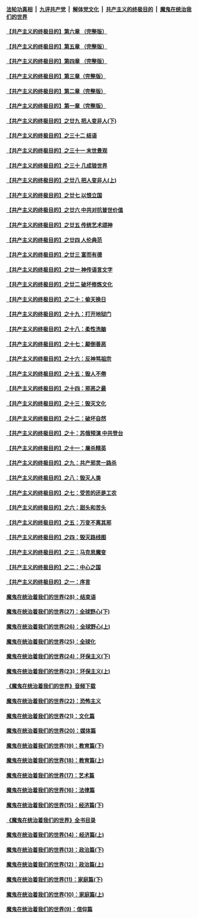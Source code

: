 

####  [法轮功真相](../../../../basic/blob/master/README.md?t=07071302) &nbsp;|&nbsp; [九评共产党](../../../../9ping.md/blob/master/README.md?t=07071302) &nbsp;|&nbsp; [解体党文化](../../../../jtdwh.md/blob/master/README.md?t=07071302)  &nbsp;|&nbsp; [共产主义的终极目的](../../../../gczydzjmd.md/blob/master/README.md?t=07071302) &nbsp;|&nbsp; [魔鬼在统治我们的世界](../../../../mgztzwmdsj.md/blob/master/README.md?t=07071302) 

#### [【共产主义的终极目的】第六章 （完整版）](../pages/nsc422/n11428913.md?t=07071302) 

#### [【共产主义的终极目的】第五章 （完整版）](../pages/nsc422/n11428912.md?t=07071302) 

#### [【共产主义的终极目的】第四章 （完整版）](../pages/nsc422/n11428907.md?t=07071302) 

#### [【共产主义的终极目的】第三章（完整版）](../pages/nsc422/n11428848.md?t=07071302) 

#### [【共产主义的终极目的】第二章（完整版）](../pages/nsc422/n11428831.md?t=07071302) 

#### [【共产主义的终极目的】第一章（完整版）](../pages/nsc422/n11417651.md?t=07071302) 

#### [【共产主义的终极目的】之廿九 把人变非人(下)](../pages/nsc422/n11344140.md?t=07071302) 

#### [【共产主义的终极目的】之三十二 结语](../pages/nsc422/n11360535.md?t=07071302) 

#### [【共产主义的终极目的】之三十一 末世景观](../pages/nsc422/n11351129.md?t=07071302) 

#### [【共产主义的终极目的】之三十 几成狼世界](../pages/nsc422/n11348280.md?t=07071302) 

#### [【共产主义的终极目的】之廿八 把人变非人(上)](../pages/nsc422/n11340492.md?t=07071302) 

#### [【共产主义的终极目的】之廿七 以恨立国](../pages/nsc422/n11336944.md?t=07071302) 

#### [【共产主义的终极目的】之廿六 中共对抗普世价值](../pages/nsc422/n11324785.md?t=07071302) 

#### [【共产主义的终极目的】之廿五 传统艺术颂神](../pages/nsc422/n11296396.md?t=07071302) 

#### [【共产主义的终极目的】之廿四 人伦典范](../pages/nsc422/n11296397.md?t=07071302) 

#### [【共产主义的终极目的】之廿三 富而有德](../pages/nsc422/n11283598.md?t=07071302) 

#### [【共产主义的终极目的】之廿一 神传语言文字](../pages/nsc422/n11263265.md?t=07071302) 

#### [【共产主义的终极目的】之廿二 破坏修炼文化](../pages/nsc422/n11245728.md?t=07071302) 

#### [【共产主义的终极目的】之二十：偷天换日](../pages/nsc422/n11238846.md?t=07071302) 

#### [【共产主义的终极目的】之十九：打开地狱门](../pages/nsc422/n11206376.md?t=07071302) 

#### [【共产主义的终极目的】之十八：柔性洗脑](../pages/nsc422/n11199994.md?t=07071302) 

#### [【共产主义的终极目的】之十七：颠倒善恶](../pages/nsc422/n11179782.md?t=07071302) 

#### [【共产主义的终极目的】之十六：反神骂祖宗](../pages/nsc422/n11166798.md?t=07071302) 

#### [【共产主义的终极目的】之十五：毁人不倦](../pages/nsc422/n11166792.md?t=07071302) 

#### [【共产主义的终极目的】之十四：邪恶之最](../pages/nsc422/n11150249.md?t=07071302) 

#### [【共产主义的终极目的】之十三：毁灭文化](../pages/nsc422/n11135227.md?t=07071302) 

#### [【共产主义的终极目的】之十二：破坏自然](../pages/nsc422/n11135214.md?t=07071302) 

#### [【共产主义的终极目的】之十：苏俄预演 中共登台](../pages/nsc422/n11118424.md?t=07071302) 

#### [【共产主义的终极目的】之十一：屠杀精英](../pages/nsc422/n11118442.md?t=07071302) 

#### [【共产主义的终极目的】之九：共产邪灵一路杀](../pages/nsc422/n11114139.md?t=07071302) 

#### [【共产主义的终极目的】之八：毁灭人类](../pages/nsc422/n11108503.md?t=07071302) 

#### [【共产主义的终极目的】之七：受苦的还是工农](../pages/nsc422/n11101809.md?t=07071302) 

#### [【共产主义的终极目的】之六：甜头和苦头](../pages/nsc422/n11096971.md?t=07071302) 

#### [【共产主义的终极目的】之五：万变不离其邪](../pages/nsc422/n11091285.md?t=07071302) 

#### [【共产主义的终极目的】之四：毁灭路线图](../pages/nsc422/n11086284.md?t=07071302) 

#### [【共产主义的终极目的】之三：马克思魔变](../pages/nsc422/n11061941.md?t=07071302) 

#### [【共产主义的终极目的】之二：中心之国](../pages/nsc422/n11047728.md?t=07071302) 

#### [【共产主义的终极目的】之一：序言](../pages/nsc422/n11086077.md?t=07071302) 

#### [魔鬼在统治着我们的世界(28)：结束语](../pages/nsc422/n10936246.md?t=07071302) 

#### [魔鬼在统治着我们的世界(27)：全球野心(下)](../pages/nsc422/n10928319.md?t=07071302) 

#### [魔鬼在统治着我们的世界(26)：全球野心(上)](../pages/nsc422/n10900318.md?t=07071302) 

#### [魔鬼在统治着我们的世界(25)：全球化](../pages/nsc422/n10788205.md?t=07071302) 

#### [魔鬼在统治着我们的世界(24)：环保主义(下)](../pages/nsc422/n10695307.md?t=07071302) 

#### [魔鬼在统治着我们的世界(23)：环保主义(上)](../pages/nsc422/n10688613.md?t=07071302) 

#### [《魔鬼在统治着我们的世界》音频下载](../pages/nsc422/n10635553.md?t=07071302) 

#### [魔鬼在统治着我们的世界(22)：恐怖主义](../pages/nsc422/n10614727.md?t=07071302) 

#### [魔鬼在统治着我们的世界(21)：文化篇](../pages/nsc422/n10597706.md?t=07071302) 

#### [魔鬼在统治着我们的世界(20)：媒体篇](../pages/nsc422/n10586579.md?t=07071302) 

#### [魔鬼在统治着我们的世界(19)：教育篇(下)](../pages/nsc422/n10564808.md?t=07071302) 

#### [魔鬼在统治着我们的世界(18)：教育篇(上)](../pages/nsc422/n10526970.md?t=07071302) 

#### [魔鬼在统治着我们的世界(17)：艺术篇](../pages/nsc422/n10499093.md?t=07071302) 

#### [魔鬼在统治着我们的世界(16)：法律篇](../pages/nsc422/n10485969.md?t=07071302) 

#### [魔鬼在统治着我们的世界(15)：经济篇(下)](../pages/nsc422/n10469975.md?t=07071302) 

#### [《魔鬼在统治着我们的世界》全书目录](../pages/nsc422/n10464261.md?t=07071302) 

#### [魔鬼在统治着我们的世界(14)：经济篇(上)](../pages/nsc422/n10457370.md?t=07071302) 

#### [魔鬼在统治着我们的世界(13)：政治篇(下)](../pages/nsc422/n10448270.md?t=07071302) 

#### [魔鬼在统治着我们的世界(12)：政治篇(上)](../pages/nsc422/n10444576.md?t=07071302) 

#### [魔鬼在统治着我们的世界(11)：家庭篇(下)](../pages/nsc422/n10440961.md?t=07071302) 

#### [魔鬼在统治着我们的世界(10)：家庭篇(上)](../pages/nsc422/n10435448.md?t=07071302) 

#### [魔鬼在统治着我们的世界(9)：信仰篇](../pages/nsc422/n10432159.md?t=07071302) 

